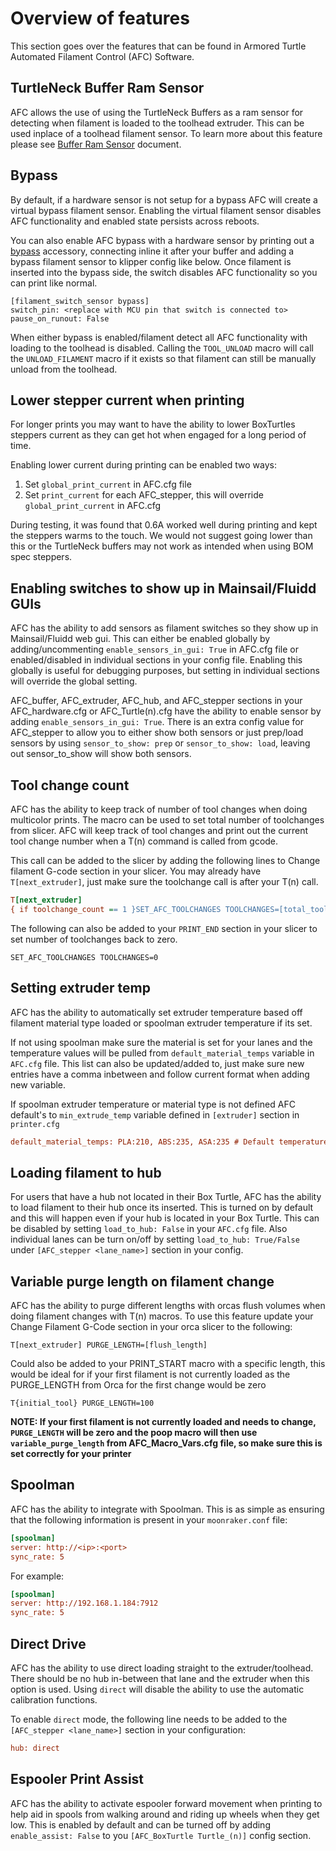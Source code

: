 # Overview of features

This section goes over the features that can be found in Armored Turtle Automated Filament Control (AFC) Software.

## TurtleNeck Buffer Ram Sensor

AFC allows the use of using the TurtleNeck Buffers as a ram sensor for detecting when filament is loaded to the toolhead
extruder. This can be used inplace of a toolhead filament sensor. To learn more about this feature please
see [Buffer Ram Sensor](installation/buffer-ram-sensor.md) document.

## Bypass

By default, if a hardware sensor is not setup for a bypass AFC will create a virtual bypass filament sensor. 
Enabling the virtual filament sensor disables AFC functionality and enabled state persists across reboots.

You can also enable AFC bypass with a hardware sensor by printing out a [bypass](https://github.com/ArmoredTurtle/AFC-Accessories/tree/main/AFC_Bypass) 
accessory, connecting inline it after your buffer and adding a bypass filament sensor to klipper config like below. 
Once filament is inserted into the bypass side, the switch disables AFC functionality so you can print like normal.

```
[filament_switch_sensor bypass]
switch_pin: <replace with MCU pin that switch is connected to>
pause_on_runout: False
```

When either bypass is enabled/filament detect all AFC functionality with loading to the toolhead is disabled. Calling
the `TOOL_UNLOAD` macro will call the `UNLOAD_FILAMENT` macro if it exists so that filament can still be manually unload
from the toolhead.

## Lower stepper current when printing

For longer prints you may want to have the ability to lower BoxTurtles steppers current as they can get hot when engaged
for a long period of time.

Enabling lower current during printing can be enabled two ways:

1. Set `global_print_current` in AFC.cfg file
2. Set `print_current` for each AFC_stepper, this will override `global_print_current` in AFC.cfg

During testing, it was found that 0.6A worked well during printing and kept the steppers warms to the touch. We 
would not suggest going lower than this or the TurtleNeck buffers may not work as intended when using BOM spec steppers.

## Enabling switches to show up in Mainsail/Fluidd GUIs

AFC has the ability to add sensors as filament switches so they show up in Mainsail/Fluidd web gui. This can either be
enabled globally by adding/uncommenting `enable_sensors_in_gui: True` in AFC.cfg file or enabled/disabled in individual
sections in your config file. Enabling this globally is useful for debugging purposes, but setting in individual
sections will override the global setting.

AFC_buffer, AFC_extruder, AFC_hub, and AFC_stepper sections in your AFC_hardware.cfg or AFC_Turtle(n).cfg have the
ability to enable sensor by adding `enable_sensors_in_gui: True`. There is an extra config value for AFC_stepper to
allow you to either show both sensors or just prep/load sensors by using `sensor_to_show: prep` or
`sensor_to_show: load`, leaving out sensor_to_show will show both sensors.

## Tool change count

AFC has the ability to keep track of number of tool changes when doing multicolor prints. The macro can be used to set
total number of toolchanges from slicer. AFC will keep track of tool changes and print out the current tool change 
number when a T(n) command is called from gcode.

This call can be added to the slicer by adding the following lines to Change filament G-code section in your slicer.
You may already have `T[next_extruder]`, just make sure the toolchange call is after your T(n) call.

```cfg
T[next_extruder]
{ if toolchange_count == 1 }SET_AFC_TOOLCHANGES TOOLCHANGES=[total_toolchanges]{endif }
```

The following can also be added to your `PRINT_END` section in your slicer to set number of toolchanges back to zero.

`SET_AFC_TOOLCHANGES TOOLCHANGES=0`

## Setting extruder temp

AFC has the ability to automatically set extruder temperature based off filament material type loaded or spoolman
extruder temperature if its set.

If not using spoolman make sure the material is set for your lanes and the temperature values will be pulled from
`default_material_temps` variable in `AFC.cfg` file. This list can also be updated/added to, just make sure new entries
have a comma inbetween and follow current format when adding new variable.

If spoolman extruder temperature or material type is not defined AFC default's to `min_extrude_temp` variable defined in
`[extruder]` section in `printer.cfg`

```cfg
default_material_temps: PLA:210, ABS:235, ASA:235 # Default temperature to set extruder when loading/unloading lanes.
```

## Loading filament to hub

For users that have a hub not located in their Box Turtle, AFC has the ability to load filament to their hub once its
inserted. This is turned on by default and this will happen even if your hub is located in your Box Turtle. This can be
disabled by setting `load_to_hub: False` in your `AFC.cfg` file. Also individual lanes can be turn on/off by setting
`load_to_hub: True/False` under `[AFC_stepper <lane_name>]` section in your config.

## Variable purge length on filament change

AFC has the ability to purge different lengths with orcas flush volumes when doing filament changes with T(n) macros. To
use this feature update your Change Filament G-Code section in your orca slicer to the following:

`T[next_extruder] PURGE_LENGTH=[flush_length]`

Could also be added to your PRINT_START macro with a specific length, this would be ideal for if your first filament is
not currently loaded as the PURGE_LENGTH from Orca for the first change would be zero

`T{initial_tool} PURGE_LENGTH=100`

**NOTE: If your first filament is not currently loaded and needs to change, `PURGE_LENGTH` will be zero and the poop
macro will then use `variable_purge_length` from AFC_Macro_Vars.cfg file, so make sure this is set correctly for
your printer**

## Spoolman

AFC has the ability to integrate with Spoolman. This is as simple as ensuring that the following information is 
present in your `moonraker.conf` file:

```ini
[spoolman]
server: http://<ip>:<port>
sync_rate: 5
```

For example:

```ini
[spoolman]
server: http://192.168.1.184:7912
sync_rate: 5
```

## Direct Drive

AFC has the ability to use direct loading straight to the extruder/toolhead. There should be no hub in-between that 
lane and the extruder when this option is used. Using `direct` will disable the ability to use the automatic 
calibration functions.

To enable `direct` mode, the following line needs to be added to the `[AFC_stepper <lane_name>]` section in your 
configuration:

``` cfg
hub: direct
```

## Espooler Print Assist

AFC has the ability to activate espooler forward movement when printing to help aid in spools from
walking around and riding up wheels when they get low. This is enabled by default and can be turned off
by adding `enable_assist: False` to you `[AFC_BoxTurtle Turtle_(n)]` config section.